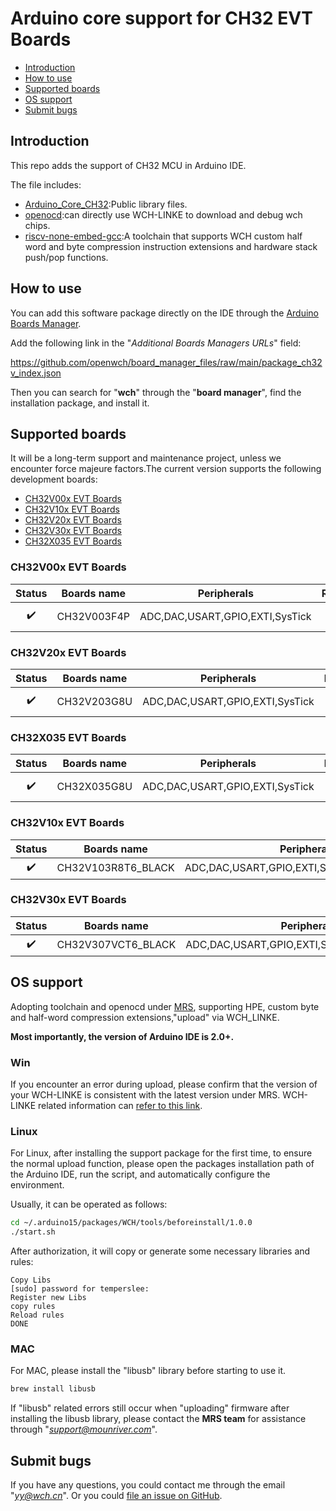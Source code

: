 # Arduino core support for CH32 EVT Boards

* [Introduction](https://github.com/openwch/arduino_core_ch32#Introduction)<br>
* [How to use](https://github.com/openwch/arduino_core_ch32#How-to-use)<br>
* [Supported boards](https://github.com/openwch/arduino_core_ch32#Supported-boards)<br>
* [OS support](https://github.com/openwch/arduino_core_ch32#OS-support)<br>
* [Submit bugs](https://github.com/openwch/arduino_core_ch32#Submit-bugs)<br>

## Introduction

This repo adds the support of CH32 MCU in Arduino IDE.<br>

The file includes:
* [Arduino_Core_CH32](https://github.com/openwch/arduino_core_ch32):Public library files.
* [openocd](https://github.com/openwch/openocd_wch):can directly use WCH-LINKE to download and debug wch chips.
* [riscv-none-embed-gcc](https://github.com/openwch/risc-none-embed-gcc):A toolchain that supports WCH custom half word and byte compression instruction extensions and hardware stack push/pop functions.

## How to use

You can add this software package directly on the IDE through the [Arduino Boards Manager](https://www.arduino.cc/en/guide/cores).

Add the following link in the "*Additional Boards Managers URLs*" field:

https://github.com/openwch/board_manager_files/raw/main/package_ch32v_index.json

Then you can search for "**wch**" through the "**board manager**", find the installation package, and install it.

## Supported boards

It will be a long-term support and maintenance project, unless we encounter force majeure factors.The current version supports the following development boards:

- [CH32V00x EVT Boards](#CH32V00x-EVT-Boards)
- [CH32V10x EVT Boards](#CH32V10x-EVT-Boards)
- [CH32V20x EVT Boards](#CH32V20x-EVT-Boards)
- [CH32V30x EVT Boards](#CH32V30x-EVT-Boards)
- [CH32X035 EVT Boards](#CH32X035-EVT-Boards)

### CH32V00x EVT Boards

| Status | Boards name | Peripherals | Release | Notes |
| :----: |     ----    |     ----    | :-----: | :---- |
| :heavy_check_mark: | CH32V003F4P | ADC,DAC,USART,GPIO,EXTI,SysTick | 1.0.0 | SPI,I2C_Master since 1.0.2 |

### CH32V20x EVT Boards

| Status | Boards name | Peripherals | Release | Notes |
| :----: |     ----    |     ----    | :-----: | :---- |
| :heavy_check_mark: | CH32V203G8U | ADC,DAC,USART,GPIO,EXTI,SysTick | 1.0.0 | SPI,I2C_Master since 1.0.2 |

### CH32X035 EVT Boards

| Status | Boards name | Peripherals | Release | Notes |
| :----: |     ----    |     ----    | :-----: | :---- |
| :heavy_check_mark: | CH32X035G8U | ADC,DAC,USART,GPIO,EXTI,SysTick | 1.0.1 | SPI,I2C_Master since 1.0.2 | 

### CH32V10x EVT Boards

| Status | Boards name | Peripherals | Release | Notes |
| :----: |     ----    |     ----    | :-----: | :---- |
| :heavy_check_mark: | CH32V103R8T6_BLACK | ADC,DAC,USART,GPIO,EXTI,SysTick,SPI,I2C_Master | 1.0.3 | - |

### CH32V30x EVT Boards

| Status | Boards name | Peripherals | Release | Notes |
| :----: |     ----    |     ----    | :-----: | :---- |
| :heavy_check_mark: | CH32V307VCT6_BLACK | ADC,DAC,USART,GPIO,EXTI,SysTick,SPI,I2C_Master | 1.0.3 | - |


## OS support

Adopting toolchain and openocd under [MRS](http://www.mounriver.com/), supporting HPE, custom byte and half-word compression extensions,"upload" via WCH_LINKE. 

**Most importantly, the version of Arduino IDE is 2.0+.**

### Win

If you encounter an error during upload, please confirm that the version of your WCH-LINKE is consistent with the latest version under MRS. 
WCH-LINKE related information can [refer to this link](https://github.com/openwch/ch32v307/tree/main/WCH-Link). 

### Linux

For Linux, after installing the support package for the first time, to ensure the normal upload function, 
please open the packages installation path of the Arduino IDE, run the script, and automatically configure the environment.

Usually, it can be operated as follows:<br>

```bash
cd ~/.arduino15/packages/WCH/tools/beforeinstall/1.0.0
./start.sh
```
After authorization, it will copy or generate some necessary libraries and rules:

```text
Copy Libs
[sudo] password for temperslee: 
Register new Libs
copy rules
Reload rules
DONE
```

### MAC

For MAC, please install the "libusb" library before starting to use it.
```bash
brew install libusb
```
If "libusb" related errors still occur when "uploading" firmware after installing the libusb library, 
please contact the **MRS team** for assistance through "*support@mounriver.com*".


## Submit bugs

If you have any questions, you could contact me through the email "*yy@wch.cn*".
Or you could [file an issue on GitHub](https://github.com/openwch/arduino_core_ch32/issues/new).


